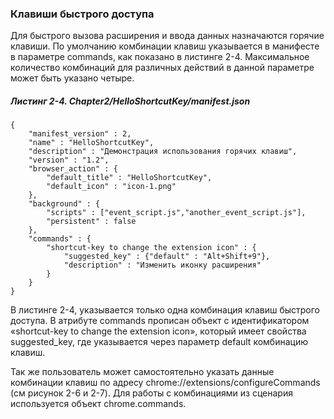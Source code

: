 ### Клавиши быстрого доступа

Для быстрого вызова расширения и ввода данных назначаются горячие клавиши. По умолчанию комбинации клавиш указывается в манифесте в параметре commands, как показано в листинге 2-4. Максимальное количество комбинаций для различных действий в данной параметре может быть указано четыре.

##### Листинг 2-4. _Chapter2/HelloShortcutKey/manifest.json_

```
{
    "manifest_version" : 2,
    "name" : "HelloShortcutKey",
    "description" : "Демонстрация использования горячих клавиш",
    "version" : "1.2",
    "browser_action" : {
        "default_title" : "HelloShortcutKey",
        "default_icon" : "icon-1.png"
    },
    "background" : {
        "scripts" : ["event_script.js","another_event_script.js"],
        "persistent" : false
    },
    "commands" : {
        "shortcut-key to change the extension icon" : {
            "suggested_key" : {"default" : "Alt+Shift+9"},
            "description" : "Изменить иконку расширения"
        }
    }
}
```

В листинге 2-4, указывается только одна комбинация клавиш быстрого доступа. В атрибуте commands прописан объект с идентификатором «shortcut-key to change the extension icon», который имеет свойства suggested\_key, где указывается через параметр default комбинацию клавиш.

Так же пользователь может самостоятельно указать данные комбинации клавиш по адресу chrome://extensions/configureCommands \(см рисунок 2-6 и 2-7\). Для работы с комбинациями из сценария используется объект chrome.commands.



